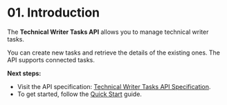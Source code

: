 # 01. Introduction

The **Technical Writer Tasks API** allows you to manage technical writer tasks.

You can create new tasks and retrieve the details of the existing ones. The API supports connected tasks.

**Next steps:**

- Visit the API specification: [Technical Writer Tasks API Specification](05-open-api-spec.yaml).
- To get started, follow the [Quick Start](quick-start) guide.